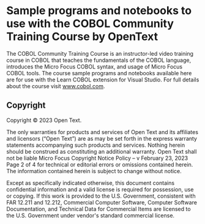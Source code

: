 # Sample programs and notebooks to use with the COBOL Community Training Course by OpenText

The COBOL Community Training Course is an instructor-led video training course in COBOL that teaches the fundamentals of the COBOL language, introduces the Micro Focus COBOL syntax, and usage of Micro Focus COBOL tools.
The course sample programs and notebooks available here are for use with the Learn COBOL extension for Visual Studio. 
For full details about the course visit www.cobol.com.

## Copyright

Copyright &copy; 2023 Open Text.

The only warranties for products and services of Open Text and its affiliates and licensors (“Open Text”) are as may be set forth in the express warranty statements accompanying such products and services. Nothing herein should be construed as constituting an additional warranty. Open Text shall not be liable Micro Focus Copyright Notice Policy – v February 23, 2023 Page 2 of 4 for technical or editorial errors or omissions contained herein. The information contained herein is subject to change without notice.

Except as specifically indicated otherwise, this document contains confidential information and a valid license is required for possession, use or copying. If this work is provided to the U.S. Government, consistent with FAR 12.211 and 12.212, Commercial Computer Software, Computer Software Documentation, and Technical Data for Commercial Items are licensed to the U.S. Government under vendor's standard commercial license.

